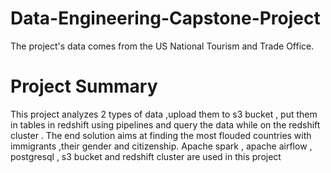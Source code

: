 # Data-Engineering-Capstone-Project
The project's data comes from the US National Tourism and Trade Office. 
# Project Summary
This project analyzes 2 types of data ,upload them to s3 bucket , put them in tables
in redshift using pipelines and query the data while on the redshift cluster .
The end solution aims at finding the most flouded countries with immigrants ,their gender and citizenship.
Apache spark , apache airflow , postgresql , s3 bucket and redshift cluster are used in this project
